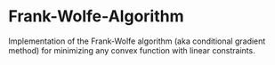 # Frank-Wolfe-Algorithm
Implementation of the Frank-Wolfe algorithm (aka conditional gradient method) for minimizing any convex function with linear constraints.

